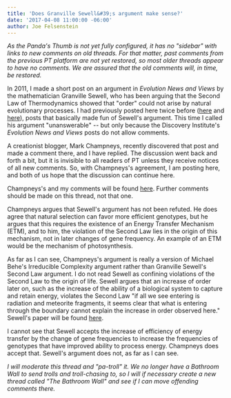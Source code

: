 ```yaml
---
title: 'Does Granville Sewell&#39;s argument make sense?'
date: '2017-04-08 11:00:00 -06:00'
author: Joe Felsenstein
---
```

<i>As the Panda's Thumb is not yet fully configured, it has no "sidebar" with links to new comments on old threads.  For that matter, past comments from the previous PT platform are not yet restored, so most older threads appear to have no comments.  We are assured that the old comments will, in time, be restored.</i>

In 2011, I made a short post on an argument in <i>Evolution News and Views</i> by the mathematician Granville Sewell, who has been arguing that
the Second Law of Thermodynamics showed that "order" could not arise by natural evolutionary processes.  I had previously posted here twice before (<a href="http://pandasthumb.org/archives/2010/02/evidence-that-t.html">here</a> and <a href="http://pandasthumb.org/archives/2011/02/granville-sewel.html">here</a>), posts that basically made fun
of Sewell's argument.  This time I called his argument "unanswerable" -- but only because the Discovery Institute's <i>Evolution News and Views</i> posts do not allow
comments.

A creationist blogger, Mark Champneys, recently discovered that post and made a comment there, and I have replied.  The discussion went back and forth a bit, but
it is invisible to all readers of PT unless they receive notices of all new comments.  So, with Champneys's agreement, I am posting here, and both of us hope that the discussion can continue here.

Champneys's and my comments will be found <a href="https://pandasthumb.org/archives/2011/11/granville-sewel-1.html">here</a>. Further comments should be made on this thread, not that one.

Champneys argues that Sewell's argument has not been refuted.  He does agree that natural selection can favor more efficient genotypes, but he argues that
this requires the existence of an Energy Transfer Mechanism (ETM), and to him, the violation of the Second Law lies in the origin of this mechanism,
not in later changes of gene frequency.  An example of an ETM would be the mechanism of photosynthesis.

As far as I can see, Champneys's argument is really a version of Michael Behe's Irreducible Complexity argument rather than Granville Sewell's Second Law argument.
I do not read Sewell as confining violations of the Second Law to the origin of life.  Sewell argues that an increase of order later on,
such as the increase of the ability of a biological system to capture and retain energy, violates the Second Law "if all we see entering
is radiation and meteorite fragments, it seems clear that what is entering through the boundary cannot explain the increase in order observed here."
Sewell's paper will be found <a href="http://www.math.utep.edu/Faculty/sewell/articles/open.pdf">here</a>.

I cannot see that Sewell accepts the increase of efficiency of energy transfer by the change of gene frequencies to increase the frequencies
of genotypes that have improved ability to process energy.  Champneys does accept that.  Sewell's argument does not, as far as I can see.

<i>I will moderate this thread and "pa-troll" it.  We no longer have a Bathroom Wall to send trolls and troll-chasing to, so I will if necessary
create a new thread called "The Bathroom Wall" and see if I can move offending comments there.</i>



